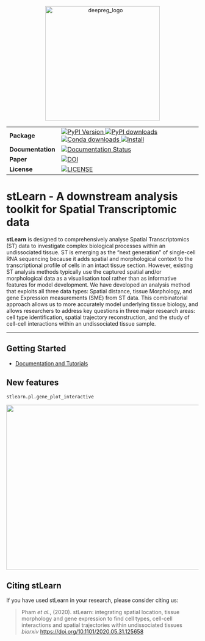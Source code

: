 <p align="center">
  <img src="https://i.imgur.com/yfXlCYO.png"
    alt="deepreg_logo" title="DeepReg" width="300"/>
</p>

<table align="center">
  <tr>
    <td>
      <b>Package</b>
    </td>
    <td>
      <a href="https://pypi.python.org/pypi/stlearn/">
      <img src="https://img.shields.io/pypi/v/stlearn.svg" alt="PyPI Version">
      </a>
      <a href="https://pepy.tech/project/stlearn">
      <img src="https://static.pepy.tech/personalized-badge/stlearn?period=total&units=international_system&left_color=grey&right_color=orange&left_text=Downloads"
        alt="PyPI downloads">
      </a>
      <a href="https://anaconda.org/conda-forge/stlearn">
      <img src="https://anaconda.org/conda-forge/stlearn/badges/downloads.svg" alt="Conda downloads">
      </a>
      <a href="https://anaconda.org/conda-forge/stlearn">
      <img src="https://anaconda.org/conda-forge/stlearn/badges/installer/conda.svg" alt="Install">
      </a>
    </td>
  </tr>
  <tr>
    <td>
      <b>Documentation</b>
    </td>
    <td>
      <a href="https://stlearn.readthedocs.io/en/latest/">
      <img src="https://readthedocs.org/projects/stlearn/badge/?version=latest" alt="Documentation Status">
      </a>
    </td>
  </tr>
  <tr>
    <td>
     <b>Paper</b>
    </td>
    <td>
      <a href="https://doi.org/10.1101/2020.05.31.125658"><img src="https://zenodo.org/badge/DOI/10.1007/978-3-319-76207-4_15.svg"
        alt="DOI"></a>
    </td>
  </tr>
  <tr>
    <td>
      <b>License</b>
    </td>
    <td>
      <a href="https://github.com/BiomedicalMachineLearning/stLearn/blob/master/LICENSE"><img src="https://img.shields.io/badge/License-BSD-blue.svg"
        alt="LICENSE"></a>
    </td>
  </tr>
</table>


# stLearn - A downstream analysis toolkit for Spatial Transcriptomic data

**stLearn** is designed to comprehensively analyse Spatial Transcriptomics (ST) data to investigate complex biological processes within an undissociated tissue. ST is emerging as the “next generation” of single-cell RNA sequencing because it adds spatial and morphological context to the transcriptional profile of cells in an intact tissue section. However, existing ST analysis methods typically use the captured spatial and/or morphological data as a visualisation tool rather than as informative features for model development. We have developed an analysis method that exploits all three data types: Spatial distance, tissue Morphology, and gene Expression measurements (SME) from ST data. This combinatorial approach allows us to more accurately model underlying tissue biology, and allows researchers to address key questions in three major research areas: cell type identification, spatial trajectory reconstruction, and the study of cell-cell interactions within an undissociated tissue sample.

---

## Getting Started

- [Documentation and Tutorials](https://stlearn.readthedocs.io/en/latest/)

## New features

`stlearn.pl.gene_plot_interactive`

<img src="https://media.giphy.com/media/hUHAZcbVMm5pdUKMq4/giphy.gif" width="600" height="432" />

## Citing stLearn

If you have used stLearn in your research, please consider citing us:

> Pham _et al._, (2020). stLearn: integrating spatial location, tissue morphology and gene expression to find cell types, cell-cell interactions and spatial trajectories within undissociated tissues
> _biorxiv_
> https://doi.org/10.1101/2020.05.31.125658
